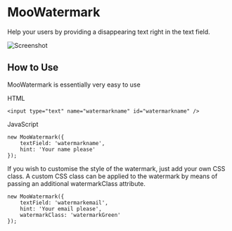 MooWatermark
===========

Help your users by providing a disappearing text right in the text field.

![Screenshot](http://www.magicwebsolutions.co.uk/demos/watermark/screenshot.png)

How to Use
----------

MooWatermark is essentially very easy to use

HTML

	<input type="text" name="watermarkname" id="watermarkname" />

JavaScript

	new MooWatermark({
		textField: 'watermarkname', 
		hint: 'Your name please'
	});	

If you wish to customise the style of the watermark, just add your own CSS class. A custom CSS class can be applied to the watermark by means of passing an additional watermarkClass attribute.

	new MooWatermark({
		textField: 'watermarkemail', 
		hint: 'Your email please',
		watermarkClass: 'watermarkGreen'
	});	

